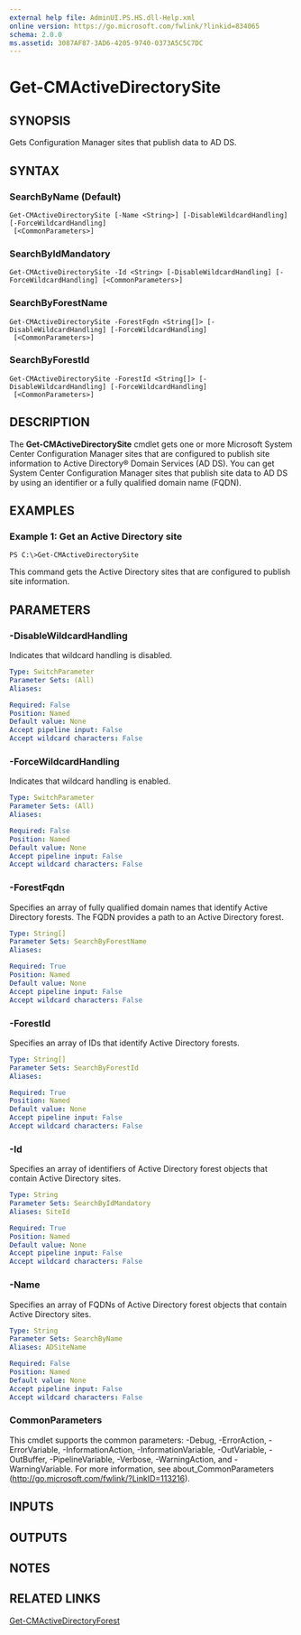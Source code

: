 ```yaml
---
external help file: AdminUI.PS.HS.dll-Help.xml
online version: https://go.microsoft.com/fwlink/?linkid=834065
schema: 2.0.0
ms.assetid: 3087AF87-3AD6-4205-9740-0373A5C5C7DC
---
```


# Get-CMActiveDirectorySite

## SYNOPSIS
Gets Configuration Manager sites that publish data to AD DS.

## SYNTAX

### SearchByName (Default)
```
Get-CMActiveDirectorySite [-Name <String>] [-DisableWildcardHandling] [-ForceWildcardHandling]
 [<CommonParameters>]
```

### SearchByIdMandatory
```
Get-CMActiveDirectorySite -Id <String> [-DisableWildcardHandling] [-ForceWildcardHandling] [<CommonParameters>]
```

### SearchByForestName
```
Get-CMActiveDirectorySite -ForestFqdn <String[]> [-DisableWildcardHandling] [-ForceWildcardHandling]
 [<CommonParameters>]
```

### SearchByForestId
```
Get-CMActiveDirectorySite -ForestId <String[]> [-DisableWildcardHandling] [-ForceWildcardHandling]
 [<CommonParameters>]
```

## DESCRIPTION
The **Get-CMActiveDirectorySite** cmdlet gets one or more Microsoft System Center Configuration Manager sites that are configured to publish site information to Active Directory® Domain Services (AD DS).
You can get System Center Configuration Manager sites that publish site data to AD DS by using an identifier or a fully qualified domain name (FQDN).

## EXAMPLES

### Example 1: Get an Active Directory site
```
PS C:\>Get-CMActiveDirectorySite
```

This command gets the Active Directory sites that are configured to publish site information.

## PARAMETERS

### -DisableWildcardHandling
Indicates that wildcard handling is disabled.

```yaml
Type: SwitchParameter
Parameter Sets: (All)
Aliases: 

Required: False
Position: Named
Default value: None
Accept pipeline input: False
Accept wildcard characters: False
```

### -ForceWildcardHandling
Indicates that wildcard handling is enabled.

```yaml
Type: SwitchParameter
Parameter Sets: (All)
Aliases: 

Required: False
Position: Named
Default value: None
Accept pipeline input: False
Accept wildcard characters: False
```

### -ForestFqdn
Specifies an array of fully qualified domain names that identify Active Directory forests.
The FQDN provides a path to an Active Directory forest.

```yaml
Type: String[]
Parameter Sets: SearchByForestName
Aliases: 

Required: True
Position: Named
Default value: None
Accept pipeline input: False
Accept wildcard characters: False
```

### -ForestId
Specifies an array of IDs that identify Active Directory forests.

```yaml
Type: String[]
Parameter Sets: SearchByForestId
Aliases: 

Required: True
Position: Named
Default value: None
Accept pipeline input: False
Accept wildcard characters: False
```

### -Id
Specifies an array of identifiers of Active Directory forest objects that contain Active Directory sites.

```yaml
Type: String
Parameter Sets: SearchByIdMandatory
Aliases: SiteId

Required: True
Position: Named
Default value: None
Accept pipeline input: False
Accept wildcard characters: False
```

### -Name
Specifies an array of FQDNs of Active Directory forest objects that contain Active Directory sites.

```yaml
Type: String
Parameter Sets: SearchByName
Aliases: ADSiteName

Required: False
Position: Named
Default value: None
Accept pipeline input: False
Accept wildcard characters: False
```

### CommonParameters
This cmdlet supports the common parameters: -Debug, -ErrorAction, -ErrorVariable, -InformationAction, -InformationVariable, -OutVariable, -OutBuffer, -PipelineVariable, -Verbose, -WarningAction, and -WarningVariable. For more information, see about_CommonParameters (http://go.microsoft.com/fwlink/?LinkID=113216).

## INPUTS

## OUTPUTS

## NOTES

## RELATED LINKS

[Get-CMActiveDirectoryForest](./Get-CMActiveDirectoryForest.md)

